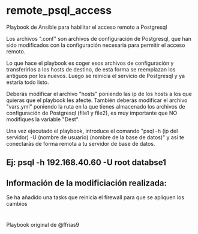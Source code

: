 # remote_psql_access
Playbook de Ansible para habilitar el acceso remoto a Postgresql

Los archivos ".conf" son archivos de configuración de Postgresql, que han sido modificados con la configuración necesaria para permitir el acceso remoto.

Lo que hace el playbook es coger esos archivos de configuración y transferirlos a los hosts de destino, de esta forma se reemplazan los antiguos por los nuevos.
Luego se reinicia el servicio de Postgresql y ya estaría todo listo.

Deberás modificar el archivo "hosts" poniendo las ip de los hosts a los que quieras que el playbook les afecte. También deberás modificar el archivo "vars.yml" poniendo la ruta en la que tienes almacenado los archivos de configuración de Postgresql (file1 y file2), es muy importante que NO modifiques la variable "Dest".

Una vez ejecutado el playbook, introduce el comando "psql -h (ip del servidor) -U (nombre de usuario) (nombre de la base de datos)" y así te conectarás de forma remota a tu servidor de base de datos.

Ej: psql -h 192.168.40.60 -U root databse1
--------------------------------------------
## Información de la modificiación realizada:
Se ha añadido una tasks que reinicia el firewall para que se apliquen los cambios
#
Playbook original de @ffrias9
